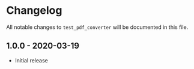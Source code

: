 # Changelog

All notable changes to `test_pdf_converter` will be documented in this file.

## 1.0.0 - 2020-03-19
- Initial release